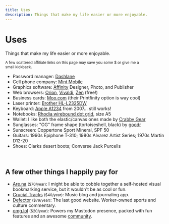 ```yaml
---
title: Uses
description: Things that make my life easier or more enjoyable.
---
```


# Uses

Things that make my life easier or more enjoyable.

<small>A few scattered affiliate links on this page may save you some $ or give me a small&nbsp;kickback.</small>

- Password manager: [Dashlane](https://www.dashlane.com/en/cs/3bba20c3)
- Cell phone company: [Mint Mobile](http://fbuy.me/uSQoL)
- Graphics software: [Affinity](https://affinity.serif.com/en-us/) Designer, Photo, and Publisher
- Web browsers: [Orion](https://kagi.com/orion/), [Vivaldi](https://vivaldi.com/), [Zen](https://zen-browser.app/) (free!)
- Business cards: [Moo.com](https://refer.moo.com/s/emnqw) (their Printfinity option is way cool)
- Laser printer: [Brother HL-L2325DW](https://www.brother-usa.com/products/hll2325dw)
- Keyboard: [Apple A1234](https://www.ebay.com/sch/33963/i.html?_nkw=apple+a1234&_from=R40) from 2007... still works!
- Notebooks: [Rhodia wirebound dot grid](https://rhodiapads.com/collections_dot_top_wirebound.php), size A5
- Wallet: I like both the elastic/canvas ones made by [Crabby Gear](https://crabbygear.com/)
- Sunglasses: "OG" frame shape (tortoiseshell, black) by [goodr](http://rwrd.io/0py69g4)
- Sunscreen: Coppertone Sport Mineral, SPF 50
- Guitars: 1990s Epiphone T-310; 1980s Alvarez Artist Series; 1970s Martin D12-20
- Shoes: Clarks desert boots; Converse Jack Purcells

&nbsp;

## A few other things I happily pay for

- [Are.na](https://www.are.na/) <small>($70/year)</small>: I might be able to cobble together a self-hosted visual bookmarking service, but it wouldn't be as cool or&nbsp;fun.
- [Crucial Tracks](https://www.crucialtracks.org/) <small>($40/year)</small>: Music blog and journaling app.
- [Defector](https://defector.com/) <small>($79/year)</small>:  The last good website. Worker-owned sports and culture commentary.
- [omg.lol](https://home.omg.lol/referred-by/nsmsn) <small>($20/year)</small>: Powers my Mastodon presence, packed with fun features and an awesome [community](https://home.omg.lol/info/community).